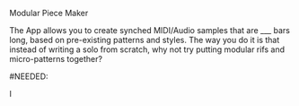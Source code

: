 Modular Piece Maker

The App allows you to create synched MIDI/Audio samples that are ___ bars long, based on pre-existing patterns and styles. 
The way you do it is that instead of writing a solo from scratch, why not try putting modular rifs and micro-patterns together? 

#NEEDED: 


I
